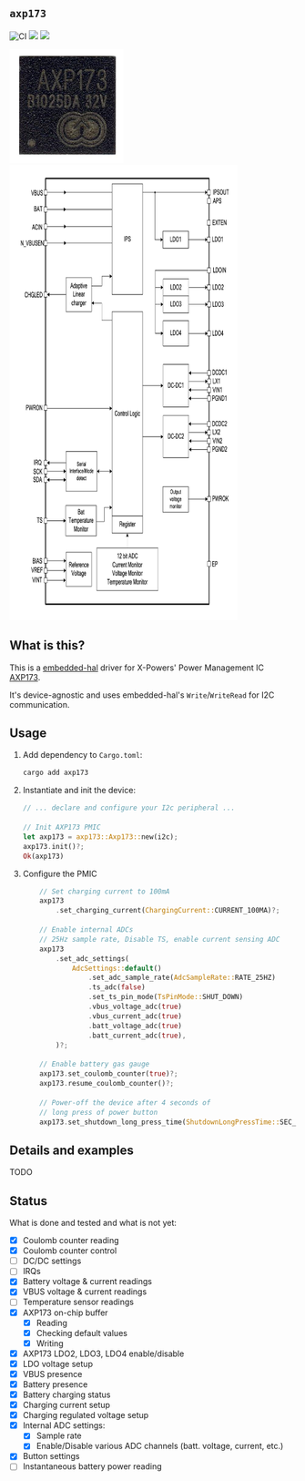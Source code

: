 ## `axp173`

![CI](https://github.com/eupn/axp173-rs/workflows/CI/badge.svg)
[![](https://img.shields.io/crates/v/axp173.svg?style=flat)](https://crates.io/crates/axp173)
[![](https://img.shields.io/crates/d/axp173.svg?maxAge=3600)](https://crates.io/crates/axp173)

<img src="doc/axp173.jpg" width="200" height="200"><img src="doc/axp173_block_diagram.png" width="400" height="800">

## What is this?

This is a [embedded-hal](https://github.com/rust-embedded/embedded-hal) driver 
for X-Powers' Power Management IC [AXP173](http://www.x-powers.com/en.php/Info/product_detail/article_id/27).

It's device-agnostic and uses embedded-hal's `Write`/`WriteRead` for I2C communication.

## Usage

1. Add dependency to `Cargo.toml`:

    ```bash
    cargo add axp173
    ```
    
2. Instantiate and init the device:

    ```rust
    // ... declare and configure your I2c peripheral ...
    
    // Init AXP173 PMIC
    let axp173 = axp173::Axp173::new(i2c);
    axp173.init()?;
    Ok(axp173)
    ```

3. Configure the PMIC

   ```rust
       // Set charging current to 100mA
       axp173
           .set_charging_current(ChargingCurrent::CURRENT_100MA)?;
   
       // Enable internal ADCs
       // 25Hz sample rate, Disable TS, enable current sensing ADC
       axp173
           .set_adc_settings(
               AdcSettings::default()
                   .set_adc_sample_rate(AdcSampleRate::RATE_25HZ)
                   .ts_adc(false)
                   .set_ts_pin_mode(TsPinMode::SHUT_DOWN)
                   .vbus_voltage_adc(true)
                   .vbus_current_adc(true)
                   .batt_voltage_adc(true)
                   .batt_current_adc(true),
           )?;
   
       // Enable battery gas gauge
       axp173.set_coulomb_counter(true)?;
       axp173.resume_coulomb_counter()?;
   
       // Power-off the device after 4 seconds of
       // long press of power button
       axp173.set_shutdown_long_press_time(ShutdownLongPressTime::SEC_4)?;
   ```

## Details and examples

TODO

## Status

What is done and tested and what is not yet:

- [x] Coulomb counter reading
- [x] Coulomb counter control
- [ ] DC/DC settings
- [ ] IRQs
- [x] Battery voltage & current readings
- [x] VBUS voltage & current readings
- [ ] Temperature sensor readings
- [x] AXP173 on-chip buffer
  - [x] Reading
  - [x] Checking default values
  - [x] Writing
- [x] AXP173 LDO2, LDO3, LDO4 enable/disable
- [x] LDO voltage setup
- [x] VBUS presence
- [x] Battery presence
- [x] Battery charging status
- [x] Charging current setup
- [x] Charging regulated voltage setup
- [x] Internal ADC settings:
  - [x] Sample rate
  - [x] Enable/Disable various ADC channels (batt. voltage, current, etc.)
- [x] Button settings
- [ ] Instantaneous battery power reading
